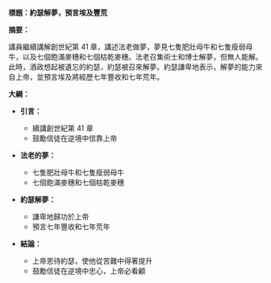 **標題：約瑟解夢，預言埃及豐荒**

**摘要：**

講員繼續講解創世紀第 41 章，講述法老做夢，夢見七隻肥壯母牛和七隻瘦弱母牛，以及七個飽滿麥穗和七個枯乾麥穗。法老召集術士和博士解夢，但無人能解。此時，酒政想起被遺忘的約瑟，約瑟被召來解夢。約瑟謙卑地表示，解夢的能力來自上帝，並預言埃及將經歷七年豐收和七年荒年。

**大綱：**

* **引言：**
    * 續講創世紀第 41 章
    * 鼓勵信徒在逆境中信靠上帝

* **法老的夢：**
    * 七隻肥壯母牛和七隻瘦弱母牛
    * 七個飽滿麥穗和七個枯乾麥穗

* **約瑟解夢：**
    * 謙卑地歸功於上帝
    * 預言七年豐收和七年荒年

* **結論：**
    * 上帝恩待約瑟，使他從苦難中得著提升
    * 鼓勵信徒在逆境中忠心，上帝必看顧